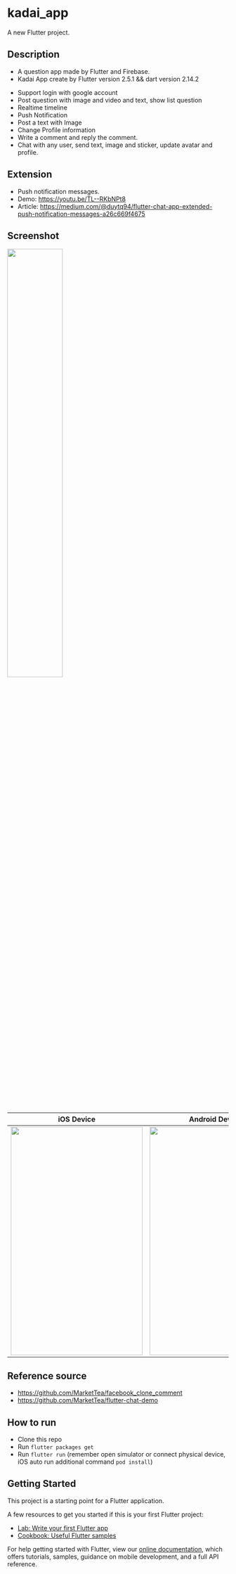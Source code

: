 # kadai_app

A new Flutter project.

## Description
* A question app made by Flutter and Firebase.
* Kadai App create by Flutter version 2.5.1 && dart version 2.14.2
- Support login with google account
- Post question with image and video and text, show list question
- Realtime timeline
- Push Notification
- Post a text with Image
- Change Profile information
- Write a comment and reply the comment.
- Chat with any user, send text, image and sticker, update avatar and profile.

## Extension
* Push notification messages.
* Demo: https://youtu.be/TL--RKbNPt8
* Article: https://medium.com/@duytq94/flutter-chat-app-extended-push-notification-messages-a26c669f4675

## Screenshot
<img src="https://raw.githubusercontent.com/duytq94/flutter-chat-demo/master/screenshots/FlutterChatDemo.gif" height="50%" width="50%">

| iOS Device  | Android Device |
| ------------- | ------------- |
| <img src="https://github.com/loydkim/flutter_feed_timeline/blob/master/ios_pro.gif" width="300" height="520">  | <img src="https://github.com/loydkim/flutter_feed_timeline/blob/master/android_promotion.gif" width="300" height="520">  |


## Reference source
* https://github.com/MarketTea/facebook_clone_comment
* https://github.com/MarketTea/flutter-chat-demo

## How to run
* Clone this repo
* Run `flutter packages get`
* Run `flutter run` (remember open simulator or connect physical device, iOS auto run additional command `pod install`)


## Getting Started

This project is a starting point for a Flutter application.

A few resources to get you started if this is your first Flutter project:

- [Lab: Write your first Flutter app](https://flutter.dev/docs/get-started/codelab)
- [Cookbook: Useful Flutter samples](https://flutter.dev/docs/cookbook)

For help getting started with Flutter, view our
[online documentation](https://flutter.dev/docs), which offers tutorials,
samples, guidance on mobile development, and a full API reference.
